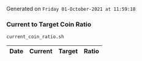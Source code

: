 Generated on `Friday 01-October-2021 at 11:59:18`

### Current to Target Coin Ratio
`current_coin_ratio.sh`

Date|Current|Target|Ratio
---|---|---|---
